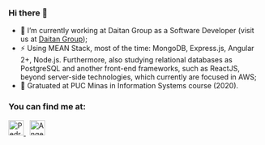 ### Hi there 👋

- 🔭 I’m currently working at Daitan Group as a Software Developer (visit us at 
<a href="https://daitan.com" target="_blank">Daitan Group</a>);
- ⚡ Using MEAN Stack, most of the time: MongoDB, Express.js, Angular 2+, Node.js. Furthermore, also studying relational databases as PostgreSQL and another front-end frameworks, such as ReactJS, beyond server-side technologies, which currently are focused in AWS;
- 🎒 Gratuated at PUC Minas in Information Systems course (2020).

### You can find me at:

<p>
  <a href="https://www.linkedin.com/in/pedrohf360/" target="_blank">
    <img src="https://www.vectorlogo.zone/logos/linkedin/linkedin-icon.svg" alt="Pedro H. Ferreira Fonseca LinkedIn Profile" height="30" width="30">
  </a>
  &nbsp;
  <a href="https://stackshare.io/pedrohf360" target="_blank">
    <img src="https://cdn.worldvectorlogo.com/logos/stackshare.svg" alt="Angel Santiago Jaime Zavala's StackShare Profile" height="30" width="30">
  </a>
</p>
